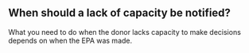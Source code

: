 ##  When should a lack of capacity be notified?

What you need to do when the donor lacks capacity to make decisions depends on
when the EPA was made.
